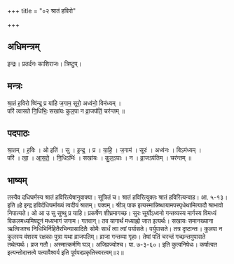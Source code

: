 +++
title = "०२ श्रातं हविरो"

+++
## अधिमन्त्रम्
इन्द्रः। प्रतर्दनः काशिराजः। त्रिष्टुप्।

## मन्त्रः
श्रा॒तं ह॒विरो ष्वि॑न्द्र॒ प्र या॑हि ज॒गाम॒ सूरो॒ अध्व॑नो॒ विम॑ध्यम् ।  
परि॑ त्वासते नि॒धिभिः॒ सखा॑यः कुल॒पा न व्रा॒जप॑तिं॒ चर॑न्तम् ॥

## पदपाठः
श्रा॒तम् । ह॒विः । ओ इति॑ । सु । इ॒न्द्र॒ । प्र । या॒हि॒ । ज॒गाम॑ । सूरः॑ । अध्व॑नः । विऽम॑ध्यम् ।  
परि॑ । त्वा॒ । आ॒स॒ते॒ । नि॒धिऽभिः॑ । सखा॑यः । कु॒ल॒ऽपाः । न । व्रा॒जऽप॑तिम् । चर॑न्तम् ॥

## भाष्यम्
तस्यैव दधिघर्मस्य श्रातं हविरित्येषानुवाक्या। सूत्रितं च। श्रातं हविरित्युक्तः श्रातं हविरित्यन्वाह। आ. ५-१३। इति॥हे इन्द्र हविर्दधिघर्माख्यं त्वदीयं श्रातम्। पक्वम्। श्रीञ् पाक इत्यस्मान्निष्थायामपस्पृधेथामित्यादौ श्राभावो निपात्यते। ओ आ उ सु सुष्थु प्र याहि। प्रकर्षेण शीघ्रमागच्छ। सुरः सूर्योऽध्वनो गन्तव्यस्य मार्गस्य विमध्यं विकलमध्यमिषदूनं मध्यभागं जगाम। गतवान्। तव यागार्थं मध्याह्नो जात इत्यर्थः। सखायः समानख्याना ऋत्विजश्च निधिभिर्निहितैरभिन्यासादितैः सोमैः सार्धं त्वा त्वां पर्यासते। पर्युपासते। तत्र दृष्टान्तः। कुलपा न कुलस्य वंशस्य रक्षकाः पुत्रा यथा व्राजपतिम्। व्राजा गन्तव्या गृहाः। तेषां पतिं चरन्तं गच्छन्तमुपासते तथेत्यर्थः। व्रज गतौ। अस्मात्कर्मणि घञ्। अजिव्रज्योश्च। पा. ७-३-६०। इति कुत्वनिषेधः। कर्षात्वत इत्यन्तोदात्तत्वे पत्यावैश्वर्य इति पूर्वपदप्रकृतिस्वरत्वम्॥२॥